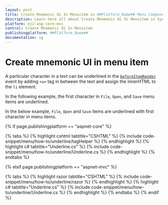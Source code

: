 ```yaml
---
layout: post
title: Create Mnemonic Ui In Menuitem in ##Platform_Name## Menu Component
description: Learn here all about Create Mnemonic Ui In Menuitem in Syncfusion ##Platform_Name## Menu component and more.
platform: ej2-asp-core-mvc
control: Create Mnemonic Ui In Menuitem
publishingplatform: ##Platform_Name##
documentation: ug
---
```


# Create mnemonic UI in menu item

A particular character in a text can be underlined in the [`beforeItemRender`](https://help.syncfusion.com/cr/cref_files/aspnetcore-js2/Syncfusion.EJ2~Syncfusion.EJ2.Navigations.Menu~BeforeItemRender.html) event by
adding `<u>` tag in between the text and assign the innerHTML to the `li` element.

In the following example, the first character in `File`, `Open`, and `Save` menu items are underlined.

In the below example, `File`, `Open` and `Save` items are underlined with first character in menu items.

{% if page.publishingplatform == "aspnet-core" %}

{% tabs %}
{% highlight cshtml tabtitle="CSHTML" %}
{% include code-snippet/menu/how-to/underline/tagHelper %}
{% endhighlight %}
{% highlight c# tabtitle="Underline.cs" %}
{% include code-snippet/menu/how-to/underline/Underline.cs %}
{% endhighlight %}
{% endtabs %}

{% elsif page.publishingplatform == "aspnet-mvc" %}

{% tabs %}
{% highlight razor tabtitle="CSHTML" %}
{% include code-snippet/menu/how-to/underline/razor %}
{% endhighlight %}
{% highlight c# tabtitle="Underline.cs" %}
{% include code-snippet/menu/how-to/underline/Underline.cs %}
{% endhighlight %}
{% endtabs %}
{% endif %}


